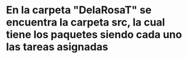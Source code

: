 # En la carpeta "DelaRosaT" se encuentra la carpeta src, la cual tiene los paquetes siendo cada uno las tareas asignadas
